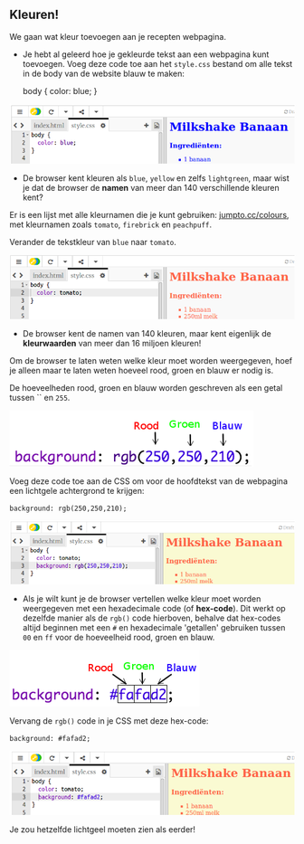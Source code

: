 ## Kleuren!

We gaan wat kleur toevoegen aan je recepten webpagina.

+ Je hebt al geleerd hoe je gekleurde tekst aan een webpagina kunt toevoegen. Voeg deze code toe aan het `style.css` bestand om alle tekst in de body van de website blauw te maken:

    body {
        color: blue;
    }
    

![screenshot](images/recipe-blue.png)

+ De browser kent kleuren als `blue`, `yellow` en zelfs `lightgreen`, maar wist je dat de browser de **namen** van meer dan 140 verschillende kleuren kent?

Er is een lijst met alle kleurnamen die je kunt gebruiken: [jumpto.cc/colours](http://jumpto.cc/colours), met kleurnamen zoals `tomato`, `firebrick` en `peachpuff`.

Verander de tekstkleur van `blue` naar `tomato`.

![screenshot](images/recipe-tomato.png)

+ De browser kent de namen van 140 kleuren, maar kent eigenlijk de **kleurwaarden** van meer dan 16 miljoen kleuren!

Om de browser te laten weten welke kleur moet worden weergegeven, hoef je alleen maar te laten weten hoeveel rood, groen en blauw er nodig is.

De hoeveelheden rood, groen en blauw worden geschreven als een getal tussen `` en `255`.

![screenshot](images/recipe-rgb-img.png)

Voeg deze code toe aan de CSS om voor de hoofdtekst van de webpagina een ​​lichtgele achtergrond te krijgen:

    background: rgb(250,250,210);
    

![screenshot](images/recipe-rgb.png)

+ Als je wilt kunt je de browser vertellen welke kleur moet worden weergegeven met een hexadecimale code (of **hex-code**). Dit werkt op dezelfde manier als de `rgb()` code hierboven, behalve dat hex-codes altijd beginnen met een `#` en hexadecimale 'getallen' gebruiken tussen `00` en `ff` voor de hoeveelheid rood, groen en blauw.

![screenshot](images/recipe-hex-img.png)

Vervang de `rgb()` code in je CSS met deze hex-code:

    background: #fafad2;
    

![screenshot](images/recipe-hex.png)

Je zou hetzelfde lichtgeel moeten zien als eerder!